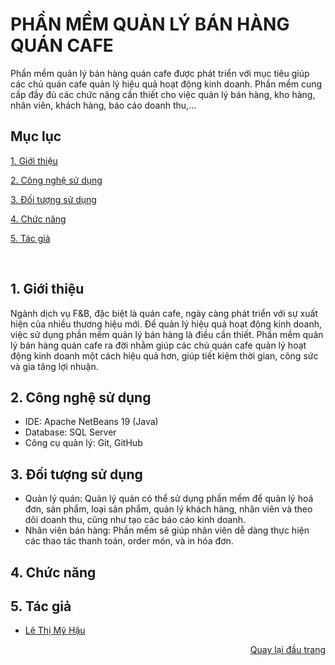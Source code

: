 <div id="Top"></div>

# PHẦN MỀM QUẢN LÝ BÁN HÀNG QUÁN CAFE
Phần mềm quản lý bán hàng quán cafe được phát triển với mục tiêu giúp các chủ quán cafe quản lý hiệu quả hoạt động kinh doanh. Phần mềm cung cấp đầy đủ các chức năng cần thiết cho việc quản lý bán hàng, kho hàng, nhân viên, khách hàng, báo cáo doanh thu,...


## Mục lục

 [1. Giới thiệu](#GioiThieu)

 [2. Công nghệ sử dụng](#CongNghe)

 [3. Đối tượng sử dụng](#DoiTuong)

 [4. Chức năng](#ChucNang)
 
 [5. Tác giả](#Tacgia)

<br>
<div id="GioiThieu"></div>

## 1. Giới thiệu
Ngành dịch vụ F&B, đặc biệt là quán cafe, ngày càng phát triển với sự xuất hiện của nhiều thương hiệu mới. Để quản lý hiệu quả hoạt động kinh doanh, việc sử dụng phần mềm quản lý bán hàng là điều cần thiết. Phần mềm quản lý bán hàng quán cafe ra đời nhằm giúp các chủ quán cafe quản lý hoạt động kinh doanh một cách hiệu quả hơn, giúp tiết kiệm thời gian, công sức và gia tăng lợi nhuận.


<div id="CongNghe"></div>

## 2. Công nghệ sử dụng
* IDE: Apache NetBeans 19 (Java)
* Database: SQL Server
* Công cụ quản lý: Git, GitHub


<div id="DoiTuong"></div>

## 3. Đối tượng sử dụng
* Quản lý quán: Quản lý quán có thể sử dụng phần mềm để quản lý hoá đơn, sản phẩm, loại sản phẩm, quản lý khách hàng, nhân viên và theo dõi doanh thu, cũng như tạo các báo cáo kinh doanh.
* Nhân viên bán hàng: Phần mềm sẽ giúp nhân viên dễ dàng thực hiện các thao tác thanh toán, order món, và in hóa đơn.


<div id="ChucNang"></div>

## 4. Chức năng


<div id="TacGia"></div>

## 5. Tác giả

* [Lê Thị Mỹ Hậu](https://github.com/ltmyhau)


<p align="right"><a href="#Top">Quay lại đầu trang</a></p>
